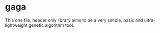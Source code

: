 # gaga
This one file, header only library aims to be a very simple, basic and ultra-lightweight genetic algorithm tool.
